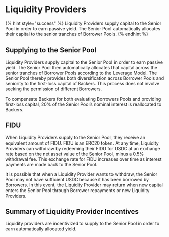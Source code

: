 # Liquidity Providers

{% hint style="success" %}
Liquidity Providers supply capital to the Senior Pool in order to earn passive yield. The Senior Pool automatically allocates their capital to the senior tranches of Borrower Pools.
{% endhint %}

## Supplying to the Senior Pool

Liquidity Providers supply capital to the Senior Pool in order to earn passive yield. The Senior Pool then automatically allocates that capital across the senior tranches of Borrower Pools according to the Leverage Model. The Senior Pool thereby provides both diversification across Borrower Pools and seniority to the first-loss capital of Backers. This process does not involve seeking the permission of different Borrowers.

To compensate Backers for both evaluating Borrowers Pools and providing first-loss capital, 20% of the Senior Pool’s nominal interest is reallocated to Backers.

## FIDU <a href="#fidu" id="fidu"></a>

When Liquidity Providers supply to the Senior Pool, they receive an equivalent amount of FIDU. FIDU is an ERC20 token. At any time, Liquidity Providers can withdraw by redeeming their FIDU for USDC at an exchange rate based on the net asset value of the Senior Pool, minus a 0.5% withdrawal fee. This exchange rate for FIDU increases over time as interest payments are made back to the Senior Pool.

It is possible that when a Liquidity Provider wants to withdraw, the Senior Pool may not have sufficient USDC because it has been borrowed by Borrowers. In this event, the Liquidity Provider may return when new capital enters the Senior Pool through Borrower repayments or new Liquidity Providers.

## Summary of Liquidity Provider Incentives

Liquidity providers are incentivized to supply to the Senior Pool in order to earn automatically allocated yield.

